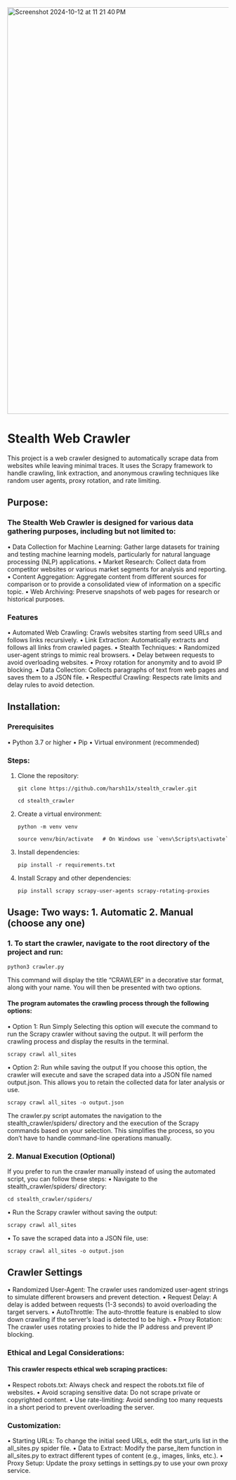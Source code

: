 
<img width="926" alt="Screenshot 2024-10-12 at 11 21 40 PM" src="https://github.com/user-attachments/assets/e14cf35d-e527-425e-becd-9c6695215f41">

# Stealth Web Crawler

This project is a web crawler designed to automatically scrape data from websites while leaving minimal traces. It uses the Scrapy framework to handle crawling, link extraction, and anonymous crawling techniques like random user agents, proxy rotation, and rate limiting.

## Purpose:

### The Stealth Web Crawler is designed for various data gathering purposes, including but not limited to:

•	Data Collection for Machine Learning: Gather large datasets for training and testing machine learning models, particularly for natural language processing (NLP) applications.
•	Market Research: Collect data from competitor websites or various market segments for analysis and reporting.
•	Content Aggregation: Aggregate content from different sources for comparison or to provide a consolidated view of information on a   specific topic.
•	Web Archiving: Preserve snapshots of web pages for research or historical purposes.

### Features

•	Automated Web Crawling: Crawls websites starting from seed URLs and follows links recursively.
•	Link Extraction: Automatically extracts and follows all links from crawled pages.
•	Stealth Techniques:
•	Randomized user-agent strings to mimic real browsers.
•	Delay between requests to avoid overloading websites.
•	Proxy rotation for anonymity and to avoid IP blocking.
•	Data Collection: Collects paragraphs of text from web pages and saves them to a JSON file.
•	Respectful Crawling: Respects rate limits and delay rules to avoid detection.

## Installation:

### Prerequisites

•	Python 3.7 or higher
•	Pip
•	Virtual environment (recommended)

### Steps:

1.	Clone the repository:

        git clone https://github.com/harsh11x/stealth_crawler.git

        cd stealth_crawler


2. Create a virtual environment:

       python -m venv venv

       source venv/bin/activate   # On Windows use `venv\Scripts\activate`

3. Install dependencies:

       pip install -r requirements.txt

4. Install Scrapy and other dependencies:

       pip install scrapy scrapy-user-agents scrapy-rotating-proxies


## Usage: Two ways: 1. Automatic 2. Manual (choose any one)

### 1.	To start the crawler, navigate to the root directory of the project and run:

    python3 crawler.py
    
This command will display the title “CRAWLER” in a decorative star format, along with your name. You will then be presented with two options.

#### The program automates the crawling process through the following options:
	
 •	Option 1: Run Simply
Selecting this option will execute the command to run the Scrapy crawler without saving the output. It will perform the crawling process and display the results in the terminal.

    scrapy crawl all_sites

•	Option 2: Run while saving the output
If you choose this option, the crawler will execute and save the scraped data into a JSON file named output.json. This allows you to retain the collected data for later analysis or use.

    scrapy crawl all_sites -o output.json

The crawler.py script automates the navigation to the stealth_crawler/spiders/ directory and the execution of the Scrapy commands based on your selection. This simplifies the process, so you don’t have to handle command-line operations manually.


### 2.	Manual Execution (Optional)
If you prefer to run the crawler manually instead of using the automated script, you can follow these steps:
• Navigate to the stealth_crawler/spiders/ directory:
              
    cd stealth_crawler/spiders/

• Run the Scrapy crawler without saving the output:
   
    scrapy crawl all_sites

• To save the scraped data into a JSON file, use:

    scrapy crawl all_sites -o output.json




## Crawler Settings

•	Randomized User-Agent: The crawler uses randomized user-agent strings to simulate different browsers and prevent detection.
•	Request Delay: A delay is added between requests (1-3 seconds) to avoid overloading the target servers.
•	AutoThrottle: The auto-throttle feature is enabled to slow down crawling if the server’s load is detected to be high.
•	Proxy Rotation: The crawler uses rotating proxies to hide the IP address and prevent IP blocking.

### Ethical and Legal Considerations: 

#### This crawler respects ethical web scraping practices:

•	Respect robots.txt: Always check and respect the robots.txt file of websites.
•	Avoid scraping sensitive data: Do not scrape private or copyrighted content.
•	Use rate-limiting: Avoid sending too many requests in a short period to prevent overloading the server.

### Customization:

•	Starting URLs: To change the initial seed URLs, edit the start_urls list in the all_sites.py spider file.
•	Data to Extract: Modify the parse_item function in all_sites.py to extract different types of content (e.g., images, links, etc.).
•	Proxy Setup: Update the proxy settings in settings.py to use your own proxy service.


    
